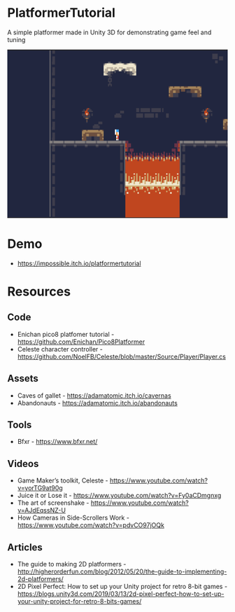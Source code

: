 # PlatformerTutorial
A simple platformer made in Unity 3D for demonstrating game feel and tuning

![screenshot](https://github.com/Impossible/PlatformerTutorial/blob/master/Screenshot/screenshot.png)

# Demo
* https://impossible.itch.io/platformertutorial

# Resources
## Code
* Enichan pico8 platfomer tutorial - https://github.com/Enichan/Pico8Platformer
* Celeste character controller - https://github.com/NoelFB/Celeste/blob/master/Source/Player/Player.cs

## Assets
* Caves of gallet - https://adamatomic.itch.io/cavernas
* Abandonauts - https://adamatomic.itch.io/abandonauts

## Tools
* Bfxr - https://www.bfxr.net/

## Videos
* Game Maker’s toolkit, Celeste - https://www.youtube.com/watch?v=yorTG9at90g
* Juice it or Lose it - https://www.youtube.com/watch?v=Fy0aCDmgnxg
* The art of screenshake - https://www.youtube.com/watch?v=AJdEqssNZ-U
* How Cameras in Side-Scrollers Work - https://www.youtube.com/watch?v=pdvCO97jOQk

## Articles
* The guide to making 2D platformers - http://higherorderfun.com/blog/2012/05/20/the-guide-to-implementing-2d-platformers/
* 2D Pixel Perfect: How to set up your Unity project for retro 8-bit games - https://blogs.unity3d.com/2019/03/13/2d-pixel-perfect-how-to-set-up-your-unity-project-for-retro-8-bits-games/
